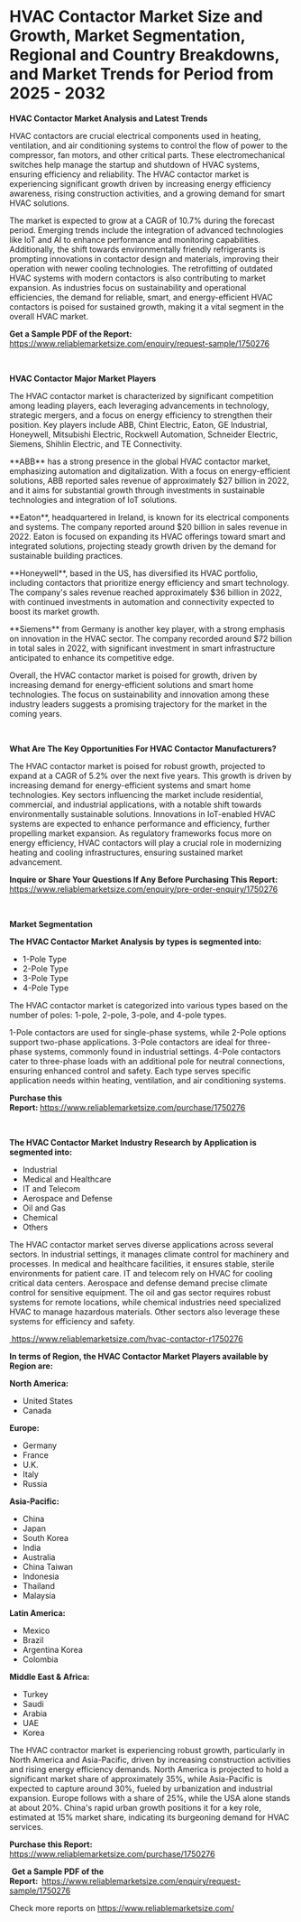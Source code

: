 <p><h1>HVAC Contactor Market Size and Growth, Market Segmentation, Regional and Country Breakdowns, and Market Trends for Period from 2025 -  2032</h1></p><p><strong>HVAC Contactor Market Analysis and Latest Trends</strong></p>
<p><p>HVAC contactors are crucial electrical components used in heating, ventilation, and air conditioning systems to control the flow of power to the compressor, fan motors, and other critical parts. These electromechanical switches help manage the startup and shutdown of HVAC systems, ensuring efficiency and reliability. The HVAC contactor market is experiencing significant growth driven by increasing energy efficiency awareness, rising construction activities, and a growing demand for smart HVAC solutions.</p><p>The market is expected to grow at a CAGR of 10.7% during the forecast period. Emerging trends include the integration of advanced technologies like IoT and AI to enhance performance and monitoring capabilities. Additionally, the shift towards environmentally friendly refrigerants is prompting innovations in contactor design and materials, improving their operation with newer cooling technologies. The retrofitting of outdated HVAC systems with modern contactors is also contributing to market expansion. As industries focus on sustainability and operational efficiencies, the demand for reliable, smart, and energy-efficient HVAC contactors is poised for sustained growth, making it a vital segment in the overall HVAC market.</p></p>
<p><strong>Get a Sample PDF of the Report:&nbsp;</strong> <a href="https://www.reliablemarketsize.com/enquiry/request-sample/1750276?utm_campaign=2212&utm_medium=2&utm_source=Github&utm_content=ia&utm_term=19022025&utm_id=hvac-contactor">https://www.reliablemarketsize.com/enquiry/request-sample/1750276</a></p>
<p>&nbsp;</p>
<p><strong>HVAC Contactor Major Market Players</strong></p>
<p><p>The HVAC contactor market is characterized by significant competition among leading players, each leveraging advancements in technology, strategic mergers, and a focus on energy efficiency to strengthen their position. Key players include ABB, Chint Electric, Eaton, GE Industrial, Honeywell, Mitsubishi Electric, Rockwell Automation, Schneider Electric, Siemens, Shihlin Electric, and TE Connectivity.</p><p>**ABB** has a strong presence in the global HVAC contactor market, emphasizing automation and digitalization. With a focus on energy-efficient solutions, ABB reported sales revenue of approximately $27 billion in 2022, and it aims for substantial growth through investments in sustainable technologies and integration of IoT solutions.</p><p>**Eaton**, headquartered in Ireland, is known for its electrical components and systems. The company reported around $20 billion in sales revenue in 2022. Eaton is focused on expanding its HVAC offerings toward smart and integrated solutions, projecting steady growth driven by the demand for sustainable building practices.</p><p>**Honeywell**, based in the US, has diversified its HVAC portfolio, including contactors that prioritize energy efficiency and smart technology. The company's sales revenue reached approximately $36 billion in 2022, with continued investments in automation and connectivity expected to boost its market growth.</p><p>**Siemens** from Germany is another key player, with a strong emphasis on innovation in the HVAC sector. The company recorded around $72 billion in total sales in 2022, with significant investment in smart infrastructure anticipated to enhance its competitive edge.</p><p>Overall, the HVAC contactor market is poised for growth, driven by increasing demand for energy-efficient solutions and smart home technologies. The focus on sustainability and innovation among these industry leaders suggests a promising trajectory for the market in the coming years.</p></p>
<p>&nbsp;</p>
<p><strong>What Are The Key Opportunities For HVAC Contactor Manufacturers?</strong></p>
<p><p>The HVAC contactor market is poised for robust growth, projected to expand at a CAGR of 5.2% over the next five years. This growth is driven by increasing demand for energy-efficient systems and smart home technologies. Key sectors influencing the market include residential, commercial, and industrial applications, with a notable shift towards environmentally sustainable solutions. Innovations in IoT-enabled HVAC systems are expected to enhance performance and efficiency, further propelling market expansion. As regulatory frameworks focus more on energy efficiency, HVAC contactors will play a crucial role in modernizing heating and cooling infrastructures, ensuring sustained market advancement.</p></p>
<p><strong>Inquire or Share Your Questions If Any Before Purchasing This Report:</strong> <a href="https://www.reliablemarketsize.com/enquiry/pre-order-enquiry/1750276?utm_campaign=2212&utm_medium=2&utm_source=Github&utm_content=ia&utm_term=19022025&utm_id=hvac-contactor">https://www.reliablemarketsize.com/enquiry/pre-order-enquiry/1750276</a></p>
<p>&nbsp;</p>
<p><strong>Market Segmentation</strong></p>
<p><strong>The HVAC Contactor Market Analysis by types is segmented into:</strong></p>
<p><ul><li>1-Pole Type</li><li>2-Pole Type</li><li>3-Pole Type</li><li>4-Pole Type</li></ul></p>
<p><p>The HVAC contactor market is categorized into various types based on the number of poles: 1-pole, 2-pole, 3-pole, and 4-pole types. </p><p>1-Pole contactors are used for single-phase systems, while 2-Pole options support two-phase applications. 3-Pole contactors are ideal for three-phase systems, commonly found in industrial settings. 4-Pole contactors cater to three-phase loads with an additional pole for neutral connections, ensuring enhanced control and safety. Each type serves specific application needs within heating, ventilation, and air conditioning systems.</p></p>
<p><strong>Purchase this Report:&nbsp;</strong><a href="https://www.reliablemarketsize.com/purchase/1750276?utm_campaign=2212&utm_medium=2&utm_source=Github&utm_content=ia&utm_term=19022025&utm_id=hvac-contactor">https://www.reliablemarketsize.com/purchase/1750276</a></p>
<p>&nbsp;</p>
<p><strong>The HVAC Contactor Market Industry Research by Application is segmented into:</strong></p>
<p><ul><li>Industrial</li><li>Medical and Healthcare</li><li>IT and Telecom</li><li>Aerospace and Defense</li><li>Oil and Gas</li><li>Chemical</li><li>Others</li></ul></p>
<p><p>The HVAC contactor market serves diverse applications across several sectors. In industrial settings, it manages climate control for machinery and processes. In medical and healthcare facilities, it ensures stable, sterile environments for patient care. IT and telecom rely on HVAC for cooling critical data centers. Aerospace and defense demand precise climate control for sensitive equipment. The oil and gas sector requires robust systems for remote locations, while chemical industries need specialized HVAC to manage hazardous materials. Other sectors also leverage these systems for efficiency and safety.</p></p>
<p><a href="https://www.reliablemarketsize.com/hvac-contactor-r1750276?utm_campaign=2212&utm_medium=2&utm_source=Github&utm_content=ia&utm_term=19022025&utm_id=hvac-contactor">&nbsp;https://www.reliablemarketsize.com/hvac-contactor-r1750276</a></p>
<p><strong>In terms of Region, the HVAC Contactor Market Players available by Region are:</strong></p>
<p>
    <p> <strong> North America: </strong>
        <ul>
            <li>United States</li>
            <li>Canada</li>
        </ul>
        </p> 
    <p> <strong> Europe: </strong>
        <ul>
            <li>Germany</li>
            <li>France</li>
            <li>U.K.</li>
            <li>Italy</li>
            <li>Russia</li>
        </ul>
        </p> 
    <p> <strong> Asia-Pacific: </strong>
        <ul>
            <li>China</li>
            <li>Japan</li>
            <li>South Korea</li>
            <li>India</li>
            <li>Australia</li>
            <li>China Taiwan</li>
            <li>Indonesia</li>
            <li>Thailand</li>
            <li>Malaysia</li>
        </ul>
        </p> 
    <p> <strong> Latin America: </strong>
        <ul>
            <li>Mexico</li>
            <li>Brazil</li>
            <li>Argentina Korea</li>
            <li>Colombia</li>
        </ul>
        </p> 
    <p> <strong> Middle East & Africa: </strong>
        <ul>
            <li>Turkey</li>
            <li>Saudi</li>
            <li>Arabia</li>
            <li>UAE</li>
            <li>Korea</li>
        </ul>
    </p>
    </p>
<p><p>The HVAC contractor market is experiencing robust growth, particularly in North America and Asia-Pacific, driven by increasing construction activities and rising energy efficiency demands. North America is projected to hold a significant market share of approximately 35%, while Asia-Pacific is expected to capture around 30%, fueled by urbanization and industrial expansion. Europe follows with a share of 25%, while the USA alone stands at about 20%. China's rapid urban growth positions it for a key role, estimated at 15% market share, indicating its burgeoning demand for HVAC services.</p></p>
<p><strong>Purchase this Report: </strong><a href="https://www.reliablemarketsize.com/purchase/1750276?utm_campaign=2212&utm_medium=2&utm_source=Github&utm_content=ia&utm_term=19022025&utm_id=hvac-contactor">https://www.reliablemarketsize.com/purchase/1750276</a></p>
<p>&nbsp;<strong>Get a Sample PDF of the Report:&nbsp;&nbsp;</strong><a href="https://www.reliablemarketsize.com/enquiry/request-sample/1750276?utm_campaign=2212&utm_medium=2&utm_source=Github&utm_content=ia&utm_term=19022025&utm_id=hvac-contactor">https://www.reliablemarketsize.com/enquiry/request-sample/1750276</a></p>
<p><strong></strong></p>
<p>Check more reports on <a href="https://www.reliablemarketsize.com/?utm_campaign=2212&utm_medium=2&utm_source=Github&utm_content=ia&utm_term=19022025&utm_id=hvac-contactor">https://www.reliablemarketsize.com/</a></p>